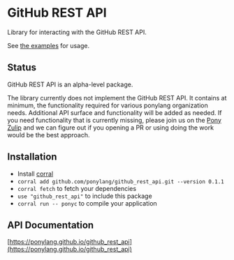 # GitHub REST API

Library for interacting with the GitHub REST API.

See [the examples](examples) for usage.

## Status

GitHub REST API is an alpha-level package.

The library currently does not implement the GitHub REST API. It contains at minimum, the functionality required for various ponylang organization needs.
Additional API surface and functionality will be added as needed. If you need functionality that is currently missing, please join us on the [Pony Zulip](https://ponylang.zulipchat.com/) and we can figure out if you opening a PR or using doing the work would be the best approach.

## Installation

* Install [corral](https://github.com/ponylang/corral)
* `corral add github.com/ponylang/github_rest_api.git --version 0.1.1`
* `corral fetch` to fetch your dependencies
* `use "github_rest_api"` to include this package
* `corral run -- ponyc` to compile your application

## API Documentation

[https://ponylang.github.io/github_rest_api](https://ponylang.github.io/github_rest_api)
